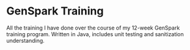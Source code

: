 # GenSpark Training
All the training I have done over the course of my 12-week GenSpark training program. Written in Java, includes unit testing and sanitization understanding.

